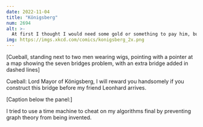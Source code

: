 ```yaml
---
date: 2022-11-04
title: "Königsberg"
num: 2694
alt: >-
  At first I thought I would need some gold or something to pay him, but then I realized that it was the 18th century and I could just bring a roll of aluminum foil.
img: https://imgs.xkcd.com/comics/konigsberg_2x.png
---
```

[Cueball, standing next to two men wearing wigs, pointing with a pointer at a map showing the seven bridges problem, with an extra bridge added in dashed lines]

Cueball: Lord Mayor of Königsberg, I will reward you handsomely if you construct this bridge before my friend Leonhard arrives.

[Caption below the panel:]

I tried to use a time machine to cheat on my algorithms final by preventing graph theory from being invented.